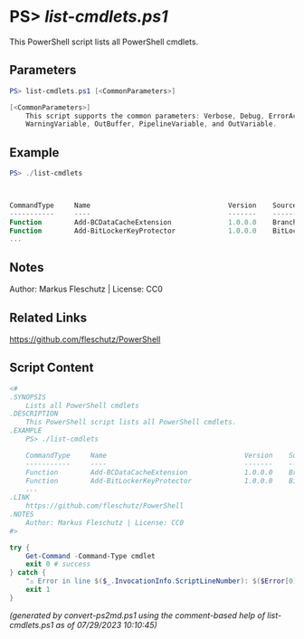 PS> *list-cmdlets.ps1*
====================

This PowerShell script lists all PowerShell cmdlets.

Parameters
----------
```powershell
PS> list-cmdlets.ps1 [<CommonParameters>]

[<CommonParameters>]
    This script supports the common parameters: Verbose, Debug, ErrorAction, ErrorVariable, WarningAction, 
    WarningVariable, OutBuffer, PipelineVariable, and OutVariable.
```

Example
-------
```powershell
PS> ./list-cmdlets



CommandType     Name                                  Version    Source
-----------     ----                                  -------    ------
Function        Add-BCDataCacheExtension              1.0.0.0    BranchCache
Function        Add-BitLockerKeyProtector             1.0.0.0    BitLocker
...

```

Notes
-----
Author: Markus Fleschutz | License: CC0

Related Links
-------------
https://github.com/fleschutz/PowerShell

Script Content
--------------
```powershell
<#
.SYNOPSIS
	Lists all PowerShell cmdlets
.DESCRIPTION
	This PowerShell script lists all PowerShell cmdlets.
.EXAMPLE
	PS> ./list-cmdlets

	CommandType     Name                                  Version    Source
	-----------     ----                                  -------    ------
	Function        Add-BCDataCacheExtension              1.0.0.0    BranchCache
	Function        Add-BitLockerKeyProtector             1.0.0.0    BitLocker
	...
.LINK
	https://github.com/fleschutz/PowerShell
.NOTES
	Author: Markus Fleschutz | License: CC0
#>

try {
	Get-Command -Command-Type cmdlet
	exit 0 # success
} catch {
	"⚠️ Error in line $($_.InvocationInfo.ScriptLineNumber): $($Error[0])"
	exit 1
}
```

*(generated by convert-ps2md.ps1 using the comment-based help of list-cmdlets.ps1 as of 07/29/2023 10:10:45)*
